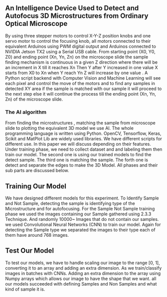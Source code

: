 ## An Intelligence Device Used to Detect and Autofocus 3D Microstructures from Ordinary Optical Microscope

By using three stepper motors to control X-Y-Z position knobs and one servo motor to control the focusing knob, all motors connected to their equivalent Arduinos using PWM digital output and Arduinos connected to NVIDIA Jetson TX2 using a Serial USB cable. From starting point (X0, Y0, Z0) and ending point (Xn, Yn, Zn) on the microscope slide the sample finding mechanism is continuous in a given Z direction where there will be an increment in X till it reaches Xn Then Y after Y increased in one value X starts from X0 to Xn when Y reach Yn Z will increase by one value . A Python script backend with Computer Vision and Machine Learning will see each pixel and control the move of the motors and to find any samples in detected XY area if the sample is matched with our sample it will proceed to the next step else it will continue the process till the ending point (Xn, Yn, Zn) of the microscope slide.


### The AI algorithm 

From finding the microstructures , matching the sample from microscope slide to plotting the equivalent 3D model we use AI. The whole programming language is written using Python. OpenCV, Tensorflow, Keras, Scikit and MatPlot Lib are widely used libraries. We have different scripts for different use. In this paper we will discuss depending on their features. Under training phase, we need to collect dataset and and labeling them then train our model. The second one is using our trained models to find the detect sample. The third one is matching the sample. The forth one is detect and separate the edges to make the 3D Model. All phases and their sub parts are discussed below. 

## Training Our Model
We have designed different models for this experiment. To Identify Sample and Not Sample, detecting the sample is identifying type of the Microstructure and for autofocusing. For the Sample Not Sample training phase we used the images containing our Sample gathered using 2.3.3 Technique. And randomly 10000~ Images that do not contain our samples. we used Convolutional Neural Networks (CNN) to train our model. Again for detecting the Sample type we separated the images to their type each of them have around 768 images. 

## Test Our Model

To test our models, we have to handle scaling our image to the range [0, 1], converting it to an array and adding an extra dimension. As we train/classify images in batches with CNNs. Adding an extra dimension to the array using Numpy arrays which allows our image to have the shape that we want. all our models succeeded with defining Samples and Non Samples and what kind of sample it is. 
